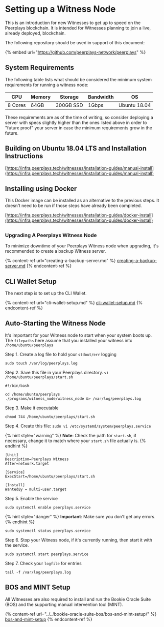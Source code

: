 # Setting up a Witness Node

This is an introduction for new Witnesses to get up to speed on the Peerplays blockchain. It is intended for Witnesses planning to join a live, already deployed, blockchain.

The following repository should be used in support of this document:

{% embed url="https://github.com/peerplays-network/peerplays" %}

## System Requirements

The following table lists what should be considered the minimum system requirements for running a witness node:

| CPU     | Memory | Storage   | Bandwidth | OS           |
| ------- | ------ | --------- | --------- | ------------ |
| 8 Cores | 64GB   | 300GB SSD | 1Gbps     | Ubuntu 18.04 |

These requirements are as of the time of writing, so consider deploying a server with specs slightly higher than the ones listed above in order to "future proof" your server in case the minimum requirements grow in the future.

## Building on Ubuntu 18.04 LTS and Installation Instructions

[https://infra.peerplays.tech/witnesses/installation-guides/manual-install](https://infra.peerplays.tech/witnesses/installation-guides/manual-install)

## Installing using Docker&#x20;

This Docker image can be installed as an alternative to the previous steps. It doesn't need to be run if those steps have already been completed.



[https://infra.peerplays.tech/witnesses/installation-guides/docker-install](https://infra.peerplays.tech/witnesses/installation-guides/docker-install)

##

### Upgrading A Peerplays Witness Node

To minimize downtime of your Peerplays Witness node when upgrading, it's recommended to create a backup Witness server.

{% content-ref url="creating-a-backup-server.md" %}
[creating-a-backup-server.md](creating-a-backup-server.md)
{% endcontent-ref %}

## CLI Wallet Setup

The next step is to set up the CLI Wallet.

{% content-ref url="cli-wallet-setup.md" %}
[cli-wallet-setup.md](cli-wallet-setup.md)
{% endcontent-ref %}

## Auto-Starting the Witness Node

It's important for your Witness node to start when your system boots up. The `filepaths` here assume that you installed your witness into `/home/ubuntu/peerplays`

Step 1. Create a log file to hold your `stdout/err` logging

```
sudo touch /var/log/peerplays.log
```

Step 2. Save this file in your Peerplays directory. `vi /home/ubuntu/peerplays/start.sh`

```
#!/bin/bash

cd /home/ubuntu/peerplays
./programs/witness_node/witness_node &> /var/log/peerplays.log
```

Step 3. Make it executable

```
chmod 744 /home/ubuntu/peerplays/start.sh
```

Step 4. Create this file: `sudo vi /etc/systemd/system/peerplays.service`

{% hint style="warning" %}
**Note**: Check the path for `start.sh`, if necessary, change it to match where your `start.sh` file actually is.
{% endhint %}

```
[Unit]
Description=Peerplays Witness
After=network.target

[Service]
ExecStart=/home/ubuntu/peerplays/start.sh

[Install]
WantedBy = multi-user.target
```

Step 5. Enable the service

```
sudo systemctl enable peerplays.service
```

{% hint style="danger" %}
**Important**: Make sure you don't get any errors.
{% endhint %}

```
sudo systemctl status peerplays.service
```

Step 6. Stop your Witness node, if it's currently running, then start it with the service.

```
sudo systemctl start peerplays.service
```

Step 7. Check your `logfile` for entries

```
tail -f /var/log/peerplays.log
```

## BOS and MINT Setup

All Witnesses are also required to install and run the Bookie Oracle Suite (BOS) and the supporting manual intervention tool (MINT).

{% content-ref url="../../bookie-oracle-suite-bos/bos-and-mint-setup/" %}
[bos-and-mint-setup](../../bookie-oracle-suite-bos/bos-and-mint-setup/)
{% endcontent-ref %}
